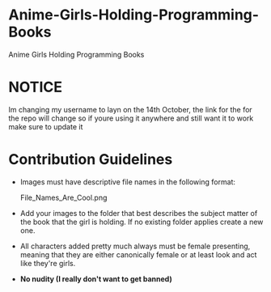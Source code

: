 # Anime-Girls-Holding-Programming-Books
Anime Girls Holding Programming Books

# NOTICE
Im changing my username to layn on the 14th October, the link for the for the repo will change so if youre using it anywhere and still want it to work make sure to update it


# Contribution Guidelines

* Images must have descriptive file names in the following format:

    File_Names_Are_Cool.png

* Add your images to the folder that best describes the subject matter of the book that the girl is holding. If no existing folder applies create a new one.

* All characters added pretty much always must be female presenting, meaning that they are either canonically female or at least look and act like they're girls. 
    
* __No nudity (I really don't want to get banned)__
    

